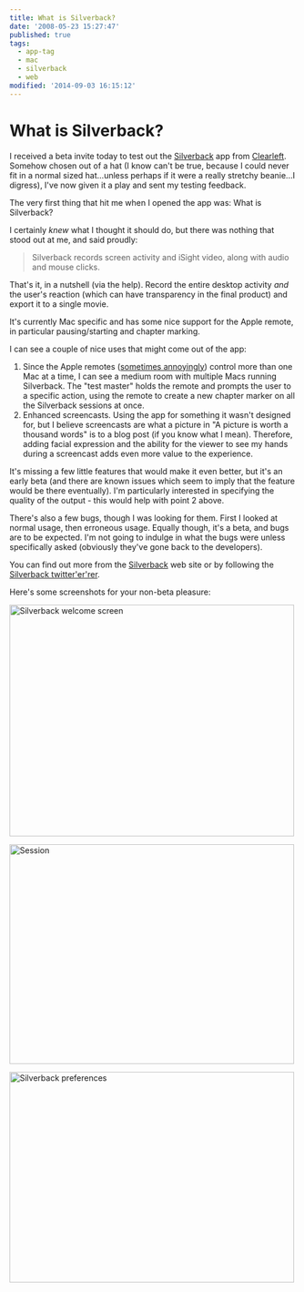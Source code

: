 ```yaml
---
title: What is Silverback?
date: '2008-05-23 15:27:47'
published: true
tags:
  - app-tag
  - mac
  - silverback
  - web
modified: '2014-09-03 16:15:12'
---
```

# What is Silverback?

I received a beta invite today to test out the [Silverback](http://silverbackapp.com) app from [Clearleft](http://clearleft.com).  Somehow chosen out of a hat (I know can't be true, because I could never fit in a normal sized hat...unless perhaps if it were a really stretchy beanie...I digress), I've now given it a play and sent my testing feedback.

The very first thing that hit me when I opened the app was: What is Silverback?


<!--more-->

I certainly *knew* what I thought it should do, but there was nothing that stood out at me, and said proudly:

> Silverback records screen activity and iSight video, along with audio and mouse clicks.

That's it, in a nutshell (via the help).  Record the entire desktop activity *and* the user's reaction (which can have transparency in the final product) and export it to a single movie.

It's currently Mac specific and has some nice support for the Apple remote, in particular pausing/starting and chapter marking.

I can see a couple of nice uses that might come out of the app:

1. Since the Apple remotes ([sometimes annoyingly](http://www.flickr.com/photos/remysharp/2324903230/)) control more than one Mac at a time, I can see a medium room with multiple Macs running Silverback.  The "test master" holds the remote and prompts the user to a specific action, using the remote to create a new chapter marker on all the Silverback sessions at once.
2. Enhanced screencasts.  Using the app for something it wasn't designed for, but I believe screencasts are what a picture in "A picture is worth a thousand words" is to a blog post (if you know what I mean).  Therefore, adding facial expression and the ability for the viewer to see my hands during a screencast adds even more value to the experience. 

It's missing a few little features that would make it even better, but it's an early beta (and there are known issues which seem to imply that the feature would be there eventually). I'm particularly interested in specifying the quality of the output - this would help with point 2 above.

There's also a few bugs, though I was looking for them. First I looked at normal usage, then erroneous usage. Equally though, it's a beta, and bugs are to be expected.  I'm not going to indulge in what the bugs were unless specifically asked (obviously they've gone back to the developers).

You can find out more from the [Silverback](http://silverbackapp.com) web site or by following the [Silverback twitter'er'rer](http://twitter.com/silverbackapp).

Here's some screenshots for your non-beta pleasure:

<a href="http://www.flickr.com/photos/remysharp/2515670811/" title="Silverback welcome screen by Remy Sharp, on Flickr"><img src="http://farm3.static.flickr.com/2319/2515670811_050fca147b.jpg" width="500" height="407" alt="Silverback welcome screen" /></a>

<a href="http://www.flickr.com/photos/remysharp/2515670817/" title="Session by Remy Sharp, on Flickr"><img src="http://farm3.static.flickr.com/2161/2515670817_ca790e74ef.jpg" width="500" height="386" alt="Session" /></a>

<a href="http://www.flickr.com/photos/remysharp/2515670821/" title="Silverback preferences by Remy Sharp, on Flickr"><img src="http://farm3.static.flickr.com/2351/2515670821_6f63d5c70b.jpg" width="500" height="370" alt="Silverback preferences" /></a>
